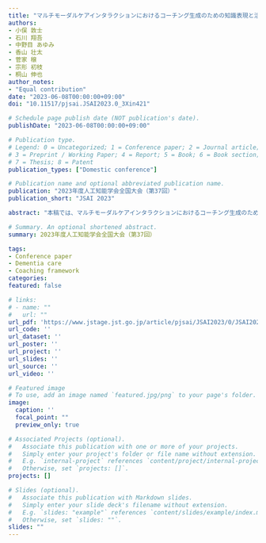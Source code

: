 ```yaml
---
title: "マルチモーダルケアインタラクションにおけるコーチング生成のための知識表現と活用"
authors:
- 小俣 敦士
- 石川 翔吾
- 中野目 あゆみ
- 香山 壮太
- 菅家 穣
- 宗形 初枝
- 桐山 伸也
author_notes:
- "Equal contribution"
date: "2023-06-08T00:00:00+09:00"
doi: "10.11517/pjsai.JSAI2023.0_3Xin421"

# Schedule page publish date (NOT publication's date).
publishDate: "2023-06-08T00:00:00+09:00"

# Publication type.
# Legend: 0 = Uncategorized; 1 = Conference paper; 2 = Journal article;
# 3 = Preprint / Working Paper; 4 = Report; 5 = Book; 6 = Book section;
# 7 = Thesis; 8 = Patent
publication_types: ["Domestic conference"]

# Publication name and optional abbreviated publication name.
publication: "2023年度人工知能学会全国大会（第37回）"
publication_short: "JSAI 2023"

abstract: "本稿では、マルチモーダルケアインタラクションにおけるコーチング生成のための知識表現とその活用について示す。筆者らは、マルチモーダルケア技術習得のためのビデオコーチング環境を開発してきた。このビデオコーチング環境のフレームワークを用いることで、指導者のコーチング知識を整理するための構造を設計した。251件のコーチングデータから得られたコーチング知識を、ポジティブ知識、ネガティブ知識、デバッグ能力、目標の4つに分類し、ポジティブ知識を用いてケアの流れをスクリプト理論で記述することで有効性を示した。"

# Summary. An optional shortened abstract.
summary: 2023年度人工知能学会全国大会（第37回）

tags:
- Conference paper
- Dementia care
- Coaching framework
categories: 
featured: false

# links:
# - name: ""
#   url: ""
url_pdf: 'https://www.jstage.jst.go.jp/article/pjsai/JSAI2023/0/JSAI2023_3Xin421/_article/-char/ja/'
url_code: ''
url_dataset: ''
url_poster: ''
url_project: ''
url_slides: ''
url_source: ''
url_video: ''

# Featured image
# To use, add an image named `featured.jpg/png` to your page's folder. 
image:
  caption: ''
  focal_point: ""
  preview_only: true

# Associated Projects (optional).
#   Associate this publication with one or more of your projects.
#   Simply enter your project's folder or file name without extension.
#   E.g. `internal-project` references `content/project/internal-project/index.md`.
#   Otherwise, set `projects: []`.
projects: []

# Slides (optional).
#   Associate this publication with Markdown slides.
#   Simply enter your slide deck's filename without extension.
#   E.g. `slides: "example"` references `content/slides/example/index.md`.
#   Otherwise, set `slides: ""`.
slides: ""
---
```


